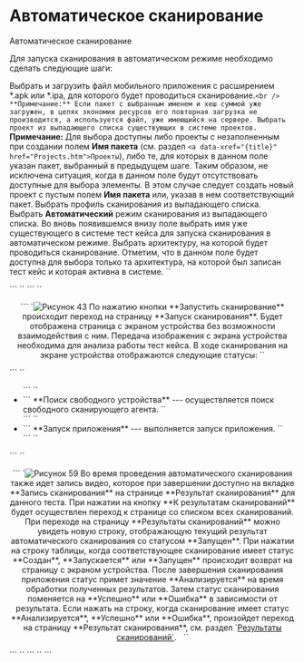 # Автоматическое сканирование

Автоматическое сканирование

Для запуска сканирования в автоматическом режиме необходимо сделать
следующие шаги:

Выбрать и загрузить файл мобильного приложения с расширением *.apk или
*.ipa, для которого будет проводиться сканирование.`<br />
**Примечание:** Если пакет с выбранным
именем и хеш суммой уже загружен, в целях экономии ресурсов его
повторная загрузка не производится, а используется файл, уже имеющийся
на сервере.
Выбрать проект из выпадающего списка существующих в системе
проектов.`<br /> **Примечание:**
Для выбора доступны либо проекты с незаполненным при создании полем
**Имя пакета** (см.
раздел `<a data-xref="{title}" href="Projects.htm">Проекты`</a>),
либо те, для которых в данном поле указан пакет, выбранный в предыдущем
шаге. Таким образом, не исключена ситуация, когда в данном поле будут
отсутствовать доступные для выбора элементы. В этом случае следует
создать новый проект с пустым полем **Имя
пакета** или, указав в нем соответствующий пакет.
Выбрать профиль сканирования из выпадающего списка.
Выбрать **Автоматический** режим
сканирования из выпадающего списка.
Во вновь появившемся внизу поле выбрать имя уже существующего в системе
тест кейса для запуска сканирования в автоматическом режиме.
Выбрать архитектуру, на которой будет проводиться сканирование. Отметим,
что в данном поле будет доступна для выбора только та архитектура, на
которой был записан тест кейс и которая активна в системе.
``
</li>
```
``
</ul>
```
``
<p class="a1" style="text-align: center">
```
`<img alt="Рисунок 43" src="/smimg/image76.png" />
По нажатию кнопки **Запустить
сканирование** происходит переход на страницу
**Запуск сканирования**. Будет отображена
страница с экраном устройства без возможности взаимодействия с ним.
Передача изображения с экрана устройства необходима для анализа работы
тест кейса. В ходе сканирования на экране устройства отображаются
следующие статусы:
``
</p>
```
``
<ul class="Disc">
```
``
<li class="a1">
```
**Поиск свободного устройства** ---
осуществляется поиск свободного сканирующего агента.
``
</li>
```
``
<li class="a1">
```
**Запуск приложения** --- выполняется
запуск приложения.
``
</li>
```
``
</ul>
```
``
<p class="a1" style="text-align: center">
```
`<img alt="Рисунок 59" src="/smimg/image77.png" />
Во время проведения автоматического сканирования также идет запись
видео, которое при завершении доступно на вкладке
**Запись сканирования** на странице
**Результат сканирования** для данного
теста.
При нажатии на кнопку **К результатам
сканирований** будет осуществлен переход к странице со
списком всех сканирований. При переходе на страницу
**Результаты сканирований** можно увидеть
новую строку, отображающую текущий результат автоматического
сканирования со статусом **Запущен**. При
нажатии на строку таблицы, когда соответствующее сканирование имеет
статус **Создан**,
**Запускается** или
**Запущен** происходит возврат на
страницу с экраном устройства. После завершения сканирования приложения
статус примет значение **Анализируется**
на время обработки полученных результатов. Затем статус сканирования
поменяется на **Успешно** или
**Ошибка** в зависимости от результата.
Если нажать на строку, когда сканирование имеет статус
**Анализируется**,
**Успешно** или
**Ошибка**, произойдет переход на
страницу **Результат сканирования**, см.
раздел
`<a data-xref="{title}" href="Rezultaty_skanirovanij.htm">Результаты
сканирований`</a>.
 
``
</p>
```
``
</body>
```
``
</html>
```
